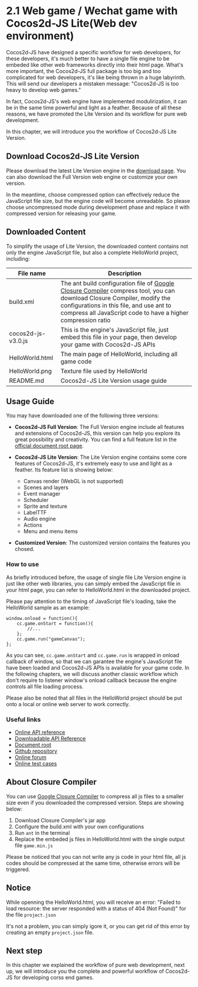 # 2.1 Web game / Wechat game with Cocos2d-JS Lite(Web dev environment)

Cocos2d-JS have designed a specific workflow for web developers, for these developers, it's much better to have a single file engine to be embeded like other web frameworks directly into their html page. What's more important, the Cocos2d-JS full package is too big and too complicated for web developers, it's like being thrown in a huge labyrinth. This will send our developers a mistaken message: "Cocos2d-JS is too heavy to develop web games."

In fact, Cocos2d-JS's web engine have implemented modulirization, it can be in the same time powerful and light as a feather. Because of all these reasons, we have promoted the Lite Version and its workflow for pure web development.

In this chapter, we will introduce you the workflow of Cocos2d-JS Lite Version.

## Download Cocos2d-JS Lite Version

Please download the latest Lite Version engine in the [download page](http://cocos2d-x.org/filecenter/jsbuilder/). You can also download the Full Version web engine or customize your own version.

In the meantime, choose compressed option can effectively reduce the JavaScript file size, but the engine code will become unreadable. So please choose uncompressed mode during development phase and replace it with compressed version for releasing your game.

## Downloaded Content

To simplify the usage of Lite Version, the downloaded content contains not only the engine JavaScript file, but also a complete HelloWorld project, including:

|File name|Description|
|---------|-----------|
|build.xml|The ant build configuration file of [Google Closure Compiler](https://developers.google.com/closure/compiler/) compress tool, you can download Closure Compiler, modify the configurations in this file, and use ant to compress all JavaScript code to have a higher compression ratio|
|cocos2d-js-v3.0.js|This is the engine's JavaScript file, just embed this file in your page, then develop your game with Cocos2d-JS APIs|
|HelloWorld.html|The main page of HelloWorld, including all game code|
|HelloWorld.png|Texture file used by HelloWorld|
|README.md|Cocos2d-JS Lite Version usage guide|

## Usage Guide

You may have downloaded one of the following three versions:

- **Cocos2d-JS Full Version**: The Full Version engine include all features and extensions of Cocos2d-JS, this version can help you explore its great possibility and creativity. You can find a full feature list in the [official document root page](http://www.cocos2d-x.org/docs/manual/framework/html5/en).

- **Cocos2d-JS Lite Version**: The Lite Version engine contains some core features of Cocos2d-JS, it's extremely easy to use and light as a feather. Its feature list is showing below:
    + Canvas render (WebGL is not supported)
    + Scenes and layers
    + Event manager
    + Scheduler
    + Sprite and texture
    + LabelTTF
    + Audio engine
    + Actions
    + Menu and menu items

- **Customized Version**: The customized version contains the features you chosed.

### How to use

As briefly introduced before, the usage of single file Lite Version engine is just like other web libraries, you can simply embed the JavaScript file in your html page, you can refer to HelloWorld.html in the downloaded project.

Please pay attention to the timing of JavaScript file's loading, take the  HelloWorld sample as an example:

```
window.onload = function(){
    cc.game.onStart = function(){
        //...
    };
    cc.game.run("gameCanvas");
};
```

As you can see, `cc.game.onStart` and `cc.game.run` is wrapped in onload callback of window, so that we can garantee the engine's JavaScript file have been loaded and Cocos2d-JS APIs is available for your game code. In the following chapters, we will discuss another classic workflow which don't require to listener window's onload callback because the engine controls all file loading process.

Please also be noted that all files in the HelloWorld project should be put onto a local or online web server to work correctly.

### Useful links

- [Online API reference](http://www.cocos2d-x.org/reference/html5-js/V3.0/index.html)
- [Downloadable API Reference](http://www.cocos2d-x.org/filedown/Cocos2d-JS-v3.0-API.zip)
- [Document root](http://cocos2d-x.org/docs/manual/framework/html5/en)
- [Github repository](https://github.com/cocos2d/cocos2d-js)
- [Online forum](http://discuss.cocos2d-x.org/category/javascript)
- [Online test cases](http://cocos2d-x.org/js-tests/)

## About Closure Compiler

You can use [Google Closure Compiler](https://developers.google.com/closure/compiler/) to compress all js files to a smaller size even if you downloaded the compressed version. Steps are showing below:

1. Download Closure Compiler's jar app
2. Configure the build.xml with your own configurations
3. Run `ant` in the terminal
4. Replace the embeded js files in HelloWorld.html with the single output file `game.min.js`

Please be noticed that you can not write any js code in your html file, all js codes should be compressed at the same time, otherwise errors will be triggered.

## Notice

While openning the HelloWorld.html, you will receive an error:
"Failed to load resource: the server responded with a status of 404 (Not Found)" for the file `project.json`

It's not a problem, you can simply igore it, or you can get rid of this error by creating an empty `project.json` file.

## Next step

In this chapter we explained the workflow of pure web development, next up, we will introduce you the complete and powerful workflow of Cocos2d-JS for developing corss end games.